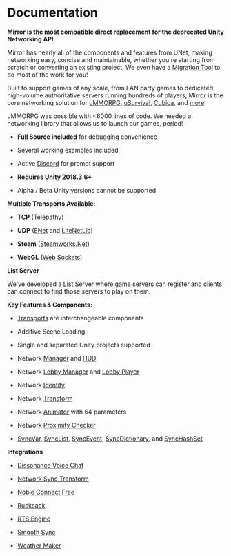 # Documentation

**Mirror is the most compatible direct replacement for the deprecated Unity Networking API.**

Mirror has nearly all of the components and features from UNet, making networking easy, concise and maintainable, whether you're starting from scratch or converting an existing project. We even have a [Migration Tool](General/Migration) to do most of the work for you!

Built to support games of any scale, from LAN party games to dedicated high-volume authoritative servers running hundreds of players, Mirror is the core networking solution for [uMMORPG](https://assetstore.unity.com/packages/templates/systems/ummorpg-51212), [uSurvival](https://assetstore.unity.com/packages/templates/systems/usurvival-95015), [Cubica](https://www.cubica.net/), and [more](https://vis2k.github.io/Mirror/General/Showcase)!

uMMORPG was possible with \<6000 lines of code. We needed a networking library that allows us to launch our games, period!

-   **Full Source included** for debugging convenience

-   Several working examples included

-   Active [Discord](https://discord.gg/2BvnM4R) for prompt support

-   **Requires Unity 2018.3.6+**

-   Alpha / Beta Unity versions cannot be supported

**Multiple Transports Available:**

-   **TCP** ([Telepathy](Transports/Telepathy))

-   **UDP** ([ENet](Transports/Ignorance) and [LiteNetLib](Transports/LiteNetLib4Mirror))

-   **Steam** ([Steamworks.Net](Transports/Fizzy))

-   **WebGL** ([Web Sockets](Transports/WebSockets))

**List Server**

We've developed a [List Server](https://mirror-networking.com/list-server/) where game servers can register and clients can connect to find those servers to play on them.

**Key Features & Components:**

-   [Transports](Transports) are interchangeable components

-   Additive Scene Loading

-   Single and separated Unity projects supported

-   Network [Manager](Components/NetworkManage) and [HUD](Components/NetworkManagerHUD)

-   Network [Lobby Manager](Components/NetworkLobbyManager) and [Lobby Player](Components/NetworkLobbyPlayer)

-   Network [Identity](Components/NetworkIdentity)

-   Network [Transform](Components/NetworkTransform)

-   Network [Animator](Components/NetworkAnimator) with 64 parameters

-   Network [Proximity Checker](Components/NetworkProximityChecker)

-   [SyncVar](Classes/SyncVars), [SyncList](Classes/SyncLists), [SyncEvent](Classes/SyncEvent), [SyncDictionary](Classes/SyncDictionary), and [SyncHashSet](Classes/SyncHashSet)

**Integrations**

-   [Dissonance Voice Chat](https://assetstore.unity.com/packages/tools/audio/dissonance-voice-chat-70078)

-   [Network Sync Transform](https://github.com/emotitron/NetworkSyncTransform)

-   [Noble Connect Free](https://assetstore.unity.com/packages/tools/network/noble-connect-free-141599)

-   [Rucksack](https://assetstore.unity.com/packages/templates/systems/rucksack-multiplayer-inventory-system-114921)

-   [RTS Engine](https://assetstore.unity.com/packages/templates/packs/rts-engine-79732)

-   [Smooth Sync](https://assetstore.unity.com/packages/tools/network/smooth-sync-96925)

-   [Weather Maker](https://assetstore.unity.com/packages/tools/particles-effects/weather-maker-unity-weather-system-sky-water-volumetric-clouds-a-60955)
